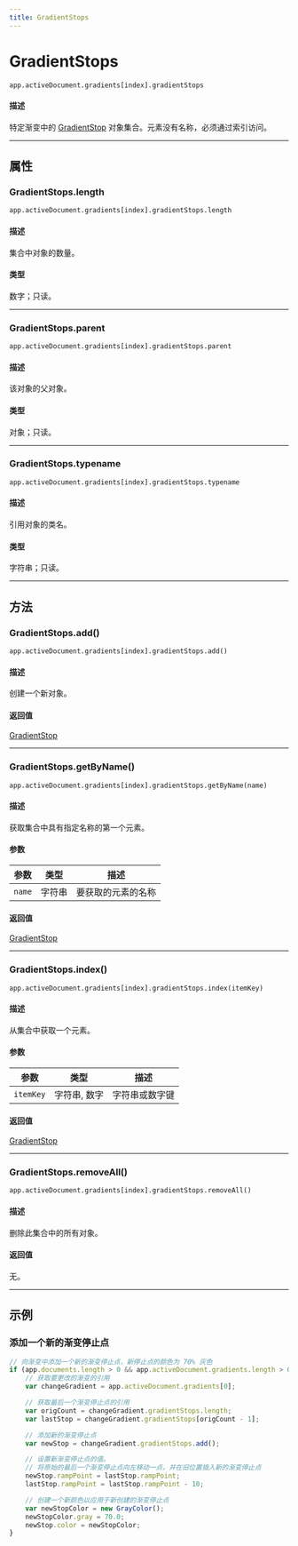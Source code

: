 ```yaml
---
title: GradientStops
---
```

# GradientStops

`app.activeDocument.gradients[index].gradientStops`

#### 描述

特定渐变中的 [GradientStop](.././GradientStop) 对象集合。元素没有名称，必须通过索引访问。

---

## 属性

### GradientStops.length

`app.activeDocument.gradients[index].gradientStops.length`

#### 描述

集合中对象的数量。

#### 类型

数字；只读。

---

### GradientStops.parent

`app.activeDocument.gradients[index].gradientStops.parent`

#### 描述

该对象的父对象。

#### 类型

对象；只读。

---

### GradientStops.typename

`app.activeDocument.gradients[index].gradientStops.typename`

#### 描述

引用对象的类名。

#### 类型

字符串；只读。

---

## 方法

### GradientStops.add()

`app.activeDocument.gradients[index].gradientStops.add()`

#### 描述

创建一个新对象。

#### 返回值

[GradientStop](.././GradientStop)

---

### GradientStops.getByName()

`app.activeDocument.gradients[index].gradientStops.getByName(name)`

#### 描述

获取集合中具有指定名称的第一个元素。

#### 参数

| 参数      | 类型   | 描述               |
| --------- | ------ | ------------------ |
| `name`    | 字符串 | 要获取的元素的名称 |

#### 返回值

[GradientStop](.././GradientStop)

---

### GradientStops.index()

`app.activeDocument.gradients[index].gradientStops.index(itemKey)`

#### 描述

从集合中获取一个元素。

#### 参数

| 参数      | 类型           | 描述             |
| --------- | -------------- | ---------------- |
| `itemKey` | 字符串, 数字   | 字符串或数字键   |

#### 返回值

[GradientStop](.././GradientStop)

---

### GradientStops.removeAll()

`app.activeDocument.gradients[index].gradientStops.removeAll()`

#### 描述

删除此集合中的所有对象。

#### 返回值

无。

---

## 示例

### 添加一个新的渐变停止点

```javascript
// 向渐变中添加一个新的渐变停止点，新停止点的颜色为 70% 灰色
if (app.documents.length > 0 && app.activeDocument.gradients.length > 0) {
    // 获取要更改的渐变的引用
    var changeGradient = app.activeDocument.gradients[0];

    // 获取最后一个渐变停止点的引用
    var origCount = changeGradient.gradientStops.length;
    var lastStop = changeGradient.gradientStops[origCount - 1];

    // 添加新的渐变停止点
    var newStop = changeGradient.gradientStops.add();

    // 设置新渐变停止点的值。
    // 将原始的最后一个渐变停止点向左移动一点，并在旧位置插入新的渐变停止点
    newStop.rampPoint = lastStop.rampPoint;
    lastStop.rampPoint = lastStop.rampPoint - 10;

    // 创建一个新颜色以应用于新创建的渐变停止点
    var newStopColor = new GrayColor();
    newStopColor.gray = 70.0;
    newStop.color = newStopColor;
}
```